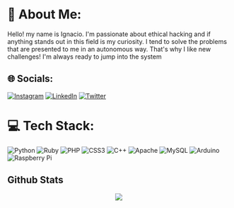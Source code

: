 # 💫 About Me:
Hello! my name is Ignacio. I'm passionate about ethical hacking and if anything stands out in this field is my curiosity. I tend to solve the problems that are presented to me in an autonomous way. That's why I like new challenges! I'm always ready to jump into the system


## 🌐 Socials:
[![Instagram](https://img.shields.io/badge/Instagram-%23E4405F.svg?logo=Instagram&logoColor=white)](https://instagram.com/Igna_Arra) [![LinkedIn](https://img.shields.io/badge/LinkedIn-%230077B5.svg?logo=linkedin&logoColor=white)](https://linkedin.com/in/ignacioarra) [![Twitter](https://img.shields.io/badge/Twitter-%231DA1F2.svg?logo=Twitter&logoColor=white)](https://twitter.com/ignacioarra4) 

# 💻 Tech Stack:
![Python](https://img.shields.io/badge/python-3670A0?style=for-the-badge&logo=python&logoColor=ffdd54) ![Ruby](https://img.shields.io/badge/ruby-%23CC342D.svg?style=for-the-badge&logo=ruby&logoColor=white) ![PHP](https://img.shields.io/badge/php-%23777BB4.svg?style=for-the-badge&logo=php&logoColor=white) ![CSS3](https://img.shields.io/badge/css3-%231572B6.svg?style=for-the-badge&logo=css3&logoColor=white) ![C++](https://img.shields.io/badge/c++-%2300599C.svg?style=for-the-badge&logo=c%2B%2B&logoColor=white) ![Apache](https://img.shields.io/badge/apache-%23D42029.svg?style=for-the-badge&logo=apache&logoColor=white) ![MySQL](https://img.shields.io/badge/mysql-%2300f.svg?style=for-the-badge&logo=mysql&logoColor=white) ![Arduino](https://img.shields.io/badge/-Arduino-00979D?style=for-the-badge&logo=Arduino&logoColor=white) ![Raspberry Pi](https://img.shields.io/badge/-RaspberryPi-C51A4A?style=for-the-badge&logo=Raspberry-Pi)

## Github Stats  
<div align="center"><img src="https://github-readme-stats.vercel.app/api?username=Ignacio-Arra&show_icons=true&count_private=true&hide_border=true" align="center" /></div>  
<br/>  
